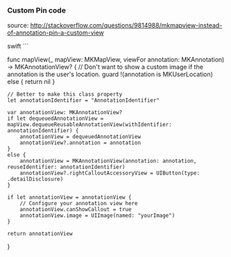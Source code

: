 ### Custom Pin code 

source: http://stackoverflow.com/questions/9814988/mkmapview-instead-of-annotation-pin-a-custom-view

swift ```

func mapView(_ mapView: MKMapView, viewFor annotation: MKAnnotation) -> MKAnnotationView? {
    // Don't want to show a custom image if the annotation is the user's location.
    guard !(annotation is MKUserLocation) else {
        return nil
    }

    // Better to make this class property
    let annotationIdentifier = "AnnotationIdentifier"

    var annotationView: MKAnnotationView?
    if let dequeuedAnnotationView = mapView.dequeueReusableAnnotationView(withIdentifier: annotationIdentifier) {
        annotationView = dequeuedAnnotationView
        annotationView?.annotation = annotation
    }
    else {
        annotationView = MKAnnotationView(annotation: annotation, reuseIdentifier: annotationIdentifier)
        annotationView?.rightCalloutAccessoryView = UIButton(type: .detailDisclosure)
    }

    if let annotationView = annotationView {
        // Configure your annotation view here
        annotationView.canShowCallout = true
        annotationView.image = UIImage(named: "yourImage")
    }

    return annotationView
}


```
